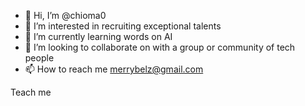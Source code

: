 - 👋 Hi, I’m @chioma0
- 👀 I’m interested in recruiting exceptional talents
- 🌱 I’m currently learning words on AI
- 💞️ I’m looking to collaborate on with a group or community of tech people
- 📫 How to reach me merrybelz@gmail.com

<!---
chioma0/chioma0 is a ✨ special ✨ repository because its `README.md` (this file) appears on your GitHub profile.
You can click the Preview link to take a look at your changes.
--->
Teach me
